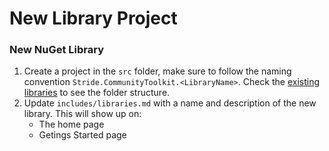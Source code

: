 # New Library Project

### New NuGet Library

1. Create a project in the `src` folder, make sure to follow the naming convention `Stride.CommunityToolkit.<LibraryName>`. Check the [existing libraries](https://github.com/stride3d/stride-community-toolkit/tree/main/src) to see the folder structure.
1. Update `includes/libraries.md` with a name and description of the new library. This will show up on:
    - The home page
    - Getings Started page